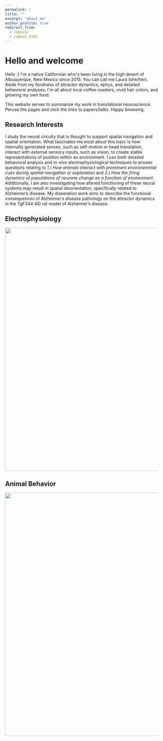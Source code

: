 ```yaml
---
permalink: /
title: ""
excerpt: "About me"
author_profile: true
redirect_from: 
  - /about/
  - /about.html
---
```


Hello and welcome
======
Hello :) I'm a native Californian who's been living in the high desert of Albuquerque, New Mexico since 2015. You can call me Laura (she/her). Aside from my fondness of attractor dynamics, ephys, and detailed behavioral analyses, I'm all about local coffee roasters, vivid hair colors, and growing my own food. 

This website serves to summarize my work in translational neuroscience. Peruse the pages and click the links to papers/talks. Happy browsing.   

Research Interests
------

I study the neural circuity that is thought to support spatial navigation and spatial orientation. What fascinates me most about this topic is how internally generated senses, such as self-motion or head translation, interact with external sensory inputs, such as vision, to create stable representations of position within an environment. I use both detailed behavioral analysis and in-vivo electrophysiological techniques to answer questions relating to *1.) How animals interact with prominant environemntal cues during spatial navigation or exploration* and *2.) How the firing dynamics of populations of neurons change as a function of environment.* Additionally, I am also investigating how altered functioning of these neural systems may result in spatial disorientation, specifically related to Alzheimer’s disease. My disseration work aims to describe the functional consequences of Alzheimer’s disease pathology on the attractor dynamics in the TgF344-AD rat model of Alzheimer’s disease.

Electrophysiology
------
<img src="https://github.com/lolaBerkowitz/lolaBerkowitz.github.io/blob/master/images/Visual_HD.png" width="800px"> 

Animal Behavior 
------
<img src="https://github.com/lolaBerkowitz/lolaBerkowitz.github.io/blob/master/images/Behavior_example.png" width="800px"> 


